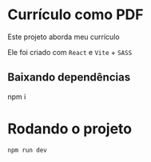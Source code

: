 # Currículo como PDF
  Este projeto aborda meu currículo
  
  Ele foi criado com `React` e `Vite` + `SASS`

## Baixando dependências
  npm i

# Rodando o projeto
  `npm run dev`
